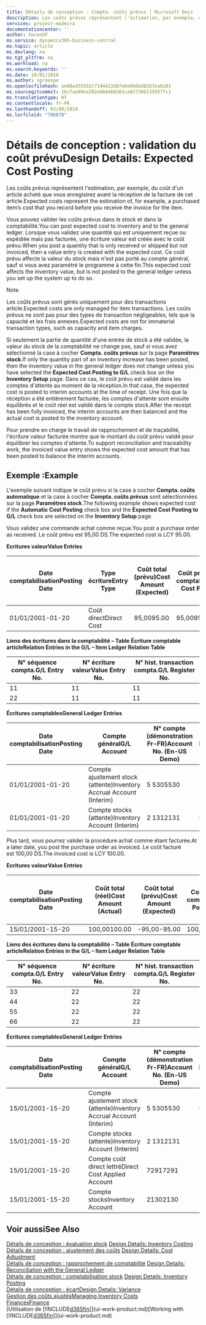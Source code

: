 ```yaml
---
title: Détails de conception - Compta. coûts prévus | Microsoft Docs
description: Les coûts prévus représentent l'estimation, par exemple, du coût d'un article acheté que vous enregistrez avant la réception de la facture de cet article.
services: project-madeira
documentationcenter: ''
author: SorenGP
ms.service: dynamics365-business-central
ms.topic: article
ms.devlang: na
ms.tgt_pltfrm: na
ms.workload: na
ms.search.keywords: ''
ms.date: 10/01/2018
ms.author: sgroespe
ms.openlocfilehash: ae88a455552c7194422d07e6e666bd81b7eab101
ms.sourcegitcommit: 1bcfaa99ea302e6b84b8361ca02730b135557fc1
ms.translationtype: HT
ms.contentlocale: fr-FR
ms.lasthandoff: 03/08/2019
ms.locfileid: "796678"
---
```

# <a name="design-details-expected-cost-posting"></a><span data-ttu-id="078ce-103">Détails de conception : validation du coût prévu</span><span class="sxs-lookup"><span data-stu-id="078ce-103">Design Details: Expected Cost Posting</span></span>
<span data-ttu-id="078ce-104">Les coûts prévus représentent l'estimation, par exemple, du coût d'un article acheté que vous enregistrez avant la réception de la facture de cet article.</span><span class="sxs-lookup"><span data-stu-id="078ce-104">Expected costs represent the estimation of, for example, a purchased item’s cost that you record before you receive the invoice for the item.</span></span>  

 <span data-ttu-id="078ce-105">Vous pouvez valider les coûts prévus dans le stock et dans la comptabilité.</span><span class="sxs-lookup"><span data-stu-id="078ce-105">You can post expected cost to inventory and to the general ledger.</span></span> <span data-ttu-id="078ce-106">Lorsque vous validez une quantité qui est uniquement reçue ou expédiée mais pas facturée, une écriture valeur est créée avec le coût prévu.</span><span class="sxs-lookup"><span data-stu-id="078ce-106">When you post a quantity that is only received or shipped but not invoiced, then a value entry is created with the expected cost.</span></span> <span data-ttu-id="078ce-107">Ce coût prévu affecte la valeur du stock mais n'est pas porté au compte général, sauf si vous avez paramétré le programme à cette fin.</span><span class="sxs-lookup"><span data-stu-id="078ce-107">This expected cost affects the inventory value, but is not posted to the general ledger unless you set up the system up to do so.</span></span>  

> [!NOTE]  
>  <span data-ttu-id="078ce-108">Les coûts prévus sont gérés uniquement pour des transactions article.</span><span class="sxs-lookup"><span data-stu-id="078ce-108">Expected costs are only managed for item transactions.</span></span> <span data-ttu-id="078ce-109">Les coûts prévus ne sont pas pour des types de transaction négligeables, tels que la capacité et les frais annexes.</span><span class="sxs-lookup"><span data-stu-id="078ce-109">Expected costs are not for immaterial transaction types, such as capacity and item charges.</span></span>  

 <span data-ttu-id="078ce-110">Si seulement la partie de quantité d'une entrée de stock a été validée, la valeur du stock de la comptabilité ne change pas, sauf si vous avez sélectionné la case à cocher **Compta. coûts prévus** sur la page **Paramètres stock**.</span><span class="sxs-lookup"><span data-stu-id="078ce-110">If only the quantity part of an inventory increase has been posted, then the inventory value in the general ledger does not change unless you have selected the **Expected Cost Posting to G/L** check box on the **Inventory Setup** page.</span></span> <span data-ttu-id="078ce-111">Dans ce cas, le coût prévu est validé dans les comptes d'attente au moment de la réception.</span><span class="sxs-lookup"><span data-stu-id="078ce-111">In that case, the expected cost is posted to interim accounts at the time of receipt.</span></span> <span data-ttu-id="078ce-112">Une fois que la réception a été entièrement facturée, les comptes d'attente sont ensuite équilibrés et le coût réel est validé dans le compte stock.</span><span class="sxs-lookup"><span data-stu-id="078ce-112">After the receipt has been fully invoiced, the interim accounts are then balanced and the actual cost is posted to the inventory account.</span></span>  

 <span data-ttu-id="078ce-113">Pour prendre en charge le travail de rapprochement et de traçabilité, l'écriture valeur facturée montre que le montant du coût prévu validé pour équilibrer les comptes d'attente.</span><span class="sxs-lookup"><span data-stu-id="078ce-113">To support reconciliation and traceability work, the invoiced value entry shows the expected cost amount that has been posted to balance the interim accounts.</span></span>  

## <a name="example"></a><span data-ttu-id="078ce-114">Exemple :</span><span class="sxs-lookup"><span data-stu-id="078ce-114">Example</span></span>  
 <span data-ttu-id="078ce-115">L'exemple suivant indique le coût prévu si la case à cocher **Compta. coûts automatique** et la case à cocher **Compta. coûts prévus** sont sélectionnées sur la page **Paramètres stock**.</span><span class="sxs-lookup"><span data-stu-id="078ce-115">The following example shows expected cost if the **Automatic Cost Posting** check box and the **Expected Cost Posting to G/L** check box are selected on the **Inventory Setup** page.</span></span>  

 <span data-ttu-id="078ce-116">Vous validez une commande achat comme reçue.</span><span class="sxs-lookup"><span data-stu-id="078ce-116">You post a purchase order as received.</span></span> <span data-ttu-id="078ce-117">Le coût prévu est 95,00 DS.</span><span class="sxs-lookup"><span data-stu-id="078ce-117">The expected cost is LCY 95.00.</span></span>  

 <span data-ttu-id="078ce-118">**Ecritures valeur**</span><span class="sxs-lookup"><span data-stu-id="078ce-118">**Value Entries**</span></span>  

|<span data-ttu-id="078ce-119">Date comptabilisation</span><span class="sxs-lookup"><span data-stu-id="078ce-119">Posting Date</span></span>|<span data-ttu-id="078ce-120">Type écriture</span><span class="sxs-lookup"><span data-stu-id="078ce-120">Entry Type</span></span>|<span data-ttu-id="078ce-121">Coût total (prévu)</span><span class="sxs-lookup"><span data-stu-id="078ce-121">Cost Amount (Expected)</span></span>|<span data-ttu-id="078ce-122">Coût prévu validé en comptabilité</span><span class="sxs-lookup"><span data-stu-id="078ce-122">Expected Cost Posted to G/L</span></span>|<span data-ttu-id="078ce-123">Coût prévu</span><span class="sxs-lookup"><span data-stu-id="078ce-123">Expected Cost</span></span>|<span data-ttu-id="078ce-124">N° écriture comptable article</span><span class="sxs-lookup"><span data-stu-id="078ce-124">Item Ledger Entry No.</span></span>|<span data-ttu-id="078ce-125">Numéro de la séquence</span><span class="sxs-lookup"><span data-stu-id="078ce-125">Entry No.</span></span>|  
|------------------|----------------|------------------------------|----------------------------------|-------------------|---------------------------|---------------|  
|<span data-ttu-id="078ce-126">01/01/20</span><span class="sxs-lookup"><span data-stu-id="078ce-126">01-01-20</span></span>|<span data-ttu-id="078ce-127">Coût direct</span><span class="sxs-lookup"><span data-stu-id="078ce-127">Direct Cost</span></span>|<span data-ttu-id="078ce-128">95,00</span><span class="sxs-lookup"><span data-stu-id="078ce-128">95.00</span></span>|<span data-ttu-id="078ce-129">95,00</span><span class="sxs-lookup"><span data-stu-id="078ce-129">95.00</span></span>|<span data-ttu-id="078ce-130">Oui</span><span class="sxs-lookup"><span data-stu-id="078ce-130">Yes</span></span>|<span data-ttu-id="078ce-131">1</span><span class="sxs-lookup"><span data-stu-id="078ce-131">1</span></span>|<span data-ttu-id="078ce-132">1</span><span class="sxs-lookup"><span data-stu-id="078ce-132">1</span></span>|  

 <span data-ttu-id="078ce-133">**Liens des écritures dans la comptabilité – Table Écriture comptable article**</span><span class="sxs-lookup"><span data-stu-id="078ce-133">**Relation Entries in the G/L – Item Ledger Relation Table**</span></span>  

|<span data-ttu-id="078ce-134">N° séquence compta.</span><span class="sxs-lookup"><span data-stu-id="078ce-134">G/L Entry No.</span></span>|<span data-ttu-id="078ce-135">N° écriture valeur</span><span class="sxs-lookup"><span data-stu-id="078ce-135">Value Entry No.</span></span>|<span data-ttu-id="078ce-136">N° hist. transaction compta.</span><span class="sxs-lookup"><span data-stu-id="078ce-136">G/L Register No.</span></span>|  
|--------------------|---------------------|-----------------------|  
|<span data-ttu-id="078ce-137">1</span><span class="sxs-lookup"><span data-stu-id="078ce-137">1</span></span>|<span data-ttu-id="078ce-138">1</span><span class="sxs-lookup"><span data-stu-id="078ce-138">1</span></span>|<span data-ttu-id="078ce-139">1</span><span class="sxs-lookup"><span data-stu-id="078ce-139">1</span></span>|  
|<span data-ttu-id="078ce-140">2</span><span class="sxs-lookup"><span data-stu-id="078ce-140">2</span></span>|<span data-ttu-id="078ce-141">1</span><span class="sxs-lookup"><span data-stu-id="078ce-141">1</span></span>|<span data-ttu-id="078ce-142">1</span><span class="sxs-lookup"><span data-stu-id="078ce-142">1</span></span>|  

 <span data-ttu-id="078ce-143">**Écritures comptables**</span><span class="sxs-lookup"><span data-stu-id="078ce-143">**General Ledger Entries**</span></span>  

|<span data-ttu-id="078ce-144">Date comptabilisation</span><span class="sxs-lookup"><span data-stu-id="078ce-144">Posting Date</span></span>|<span data-ttu-id="078ce-145">Compte général</span><span class="sxs-lookup"><span data-stu-id="078ce-145">G/L Account</span></span>|<span data-ttu-id="078ce-146">N° compte (démonstration Fr-FR)</span><span class="sxs-lookup"><span data-stu-id="078ce-146">Account No. (En-US Demo)</span></span>|<span data-ttu-id="078ce-147">Montant</span><span class="sxs-lookup"><span data-stu-id="078ce-147">Amount</span></span>|<span data-ttu-id="078ce-148">Numéro de la séquence</span><span class="sxs-lookup"><span data-stu-id="078ce-148">Entry No.</span></span>|  
|------------------|------------------|---------------------------------|------------|---------------|  
|<span data-ttu-id="078ce-149">01/01/20</span><span class="sxs-lookup"><span data-stu-id="078ce-149">01-01-20</span></span>|<span data-ttu-id="078ce-150">Compte ajustement stock (attente)</span><span class="sxs-lookup"><span data-stu-id="078ce-150">Inventory Accrual Account (Interim)</span></span>|<span data-ttu-id="078ce-151">5 530</span><span class="sxs-lookup"><span data-stu-id="078ce-151">5530</span></span>|<span data-ttu-id="078ce-152">-95,00</span><span class="sxs-lookup"><span data-stu-id="078ce-152">-95.00</span></span>|<span data-ttu-id="078ce-153">2</span><span class="sxs-lookup"><span data-stu-id="078ce-153">2</span></span>|  
|<span data-ttu-id="078ce-154">01/01/20</span><span class="sxs-lookup"><span data-stu-id="078ce-154">01-01-20</span></span>|<span data-ttu-id="078ce-155">Compte stocks (attente)</span><span class="sxs-lookup"><span data-stu-id="078ce-155">Inventory Account (Interim)</span></span>|<span data-ttu-id="078ce-156">2 131</span><span class="sxs-lookup"><span data-stu-id="078ce-156">2131</span></span>|<span data-ttu-id="078ce-157">95,00</span><span class="sxs-lookup"><span data-stu-id="078ce-157">95.00</span></span>|<span data-ttu-id="078ce-158">1</span><span class="sxs-lookup"><span data-stu-id="078ce-158">1</span></span>|  

 <span data-ttu-id="078ce-159">Plus tard, vous pourrez valider la procédure achat comme étant facturée.</span><span class="sxs-lookup"><span data-stu-id="078ce-159">At a later date, you post the purchase order as invoiced.</span></span> <span data-ttu-id="078ce-160">Le coût facturé est 100,00 DS.</span><span class="sxs-lookup"><span data-stu-id="078ce-160">The invoiced cost is LCY 100.00.</span></span>  

 <span data-ttu-id="078ce-161">**Ecritures valeur**</span><span class="sxs-lookup"><span data-stu-id="078ce-161">**Value Entries**</span></span>  

|<span data-ttu-id="078ce-162">Date comptabilisation</span><span class="sxs-lookup"><span data-stu-id="078ce-162">Posting Date</span></span>|<span data-ttu-id="078ce-163">Coût total (réel)</span><span class="sxs-lookup"><span data-stu-id="078ce-163">Cost Amount (Actual)</span></span>|<span data-ttu-id="078ce-164">Coût total (prévu)</span><span class="sxs-lookup"><span data-stu-id="078ce-164">Cost Amount (Expected)</span></span>|<span data-ttu-id="078ce-165">Coût validé en comptabilité</span><span class="sxs-lookup"><span data-stu-id="078ce-165">Cost Posted to G/L</span></span>|<span data-ttu-id="078ce-166">Coût prévu</span><span class="sxs-lookup"><span data-stu-id="078ce-166">Expected Cost</span></span>|<span data-ttu-id="078ce-167">N° écriture comptable article</span><span class="sxs-lookup"><span data-stu-id="078ce-167">Item Ledger Entry No.</span></span>|<span data-ttu-id="078ce-168">Numéro de la séquence</span><span class="sxs-lookup"><span data-stu-id="078ce-168">Entry No.</span></span>|  
|------------------|----------------------------|------------------------------|-------------------------|-------------------|---------------------------|---------------|  
|<span data-ttu-id="078ce-169">15/01/20</span><span class="sxs-lookup"><span data-stu-id="078ce-169">01-15-20</span></span>|<span data-ttu-id="078ce-170">100,00</span><span class="sxs-lookup"><span data-stu-id="078ce-170">100.00</span></span>|<span data-ttu-id="078ce-171">-95,00</span><span class="sxs-lookup"><span data-stu-id="078ce-171">-95.00</span></span>|<span data-ttu-id="078ce-172">100,00</span><span class="sxs-lookup"><span data-stu-id="078ce-172">100.00</span></span>|<span data-ttu-id="078ce-173">Non</span><span class="sxs-lookup"><span data-stu-id="078ce-173">No</span></span>|<span data-ttu-id="078ce-174">1</span><span class="sxs-lookup"><span data-stu-id="078ce-174">1</span></span>|<span data-ttu-id="078ce-175">2</span><span class="sxs-lookup"><span data-stu-id="078ce-175">2</span></span>|  

 <span data-ttu-id="078ce-176">**Liens des écritures dans la comptabilité – Table Écriture comptable article**</span><span class="sxs-lookup"><span data-stu-id="078ce-176">**Relation Entries in the G/L – Item Ledger Relation Table**</span></span>  

|<span data-ttu-id="078ce-177">N° séquence compta.</span><span class="sxs-lookup"><span data-stu-id="078ce-177">G/L Entry No.</span></span>|<span data-ttu-id="078ce-178">N° écriture valeur</span><span class="sxs-lookup"><span data-stu-id="078ce-178">Value Entry No.</span></span>|<span data-ttu-id="078ce-179">N° hist. transaction compta.</span><span class="sxs-lookup"><span data-stu-id="078ce-179">G/L Register No.</span></span>|  
|--------------------|---------------------|-----------------------|  
|<span data-ttu-id="078ce-180">3</span><span class="sxs-lookup"><span data-stu-id="078ce-180">3</span></span>|<span data-ttu-id="078ce-181">2</span><span class="sxs-lookup"><span data-stu-id="078ce-181">2</span></span>|<span data-ttu-id="078ce-182">2</span><span class="sxs-lookup"><span data-stu-id="078ce-182">2</span></span>|  
|<span data-ttu-id="078ce-183">4</span><span class="sxs-lookup"><span data-stu-id="078ce-183">4</span></span>|<span data-ttu-id="078ce-184">2</span><span class="sxs-lookup"><span data-stu-id="078ce-184">2</span></span>|<span data-ttu-id="078ce-185">2</span><span class="sxs-lookup"><span data-stu-id="078ce-185">2</span></span>|  
|<span data-ttu-id="078ce-186">5</span><span class="sxs-lookup"><span data-stu-id="078ce-186">5</span></span>|<span data-ttu-id="078ce-187">2</span><span class="sxs-lookup"><span data-stu-id="078ce-187">2</span></span>|<span data-ttu-id="078ce-188">2</span><span class="sxs-lookup"><span data-stu-id="078ce-188">2</span></span>|  
|<span data-ttu-id="078ce-189">6</span><span class="sxs-lookup"><span data-stu-id="078ce-189">6</span></span>|<span data-ttu-id="078ce-190">2</span><span class="sxs-lookup"><span data-stu-id="078ce-190">2</span></span>|<span data-ttu-id="078ce-191">2</span><span class="sxs-lookup"><span data-stu-id="078ce-191">2</span></span>|  

 <span data-ttu-id="078ce-192">**Écritures comptables**</span><span class="sxs-lookup"><span data-stu-id="078ce-192">**General Ledger Entries**</span></span>  

|<span data-ttu-id="078ce-193">Date comptabilisation</span><span class="sxs-lookup"><span data-stu-id="078ce-193">Posting Date</span></span>|<span data-ttu-id="078ce-194">Compte général</span><span class="sxs-lookup"><span data-stu-id="078ce-194">G/L Account</span></span>|<span data-ttu-id="078ce-195">N° compte (démonstration Fr-FR)</span><span class="sxs-lookup"><span data-stu-id="078ce-195">Account No. (En-US Demo)</span></span>|<span data-ttu-id="078ce-196">Montant</span><span class="sxs-lookup"><span data-stu-id="078ce-196">Amount</span></span>|<span data-ttu-id="078ce-197">Numéro de la séquence</span><span class="sxs-lookup"><span data-stu-id="078ce-197">Entry No.</span></span>|  
|------------------|------------------|---------------------------------|------------|---------------|  
|<span data-ttu-id="078ce-198">15/01/20</span><span class="sxs-lookup"><span data-stu-id="078ce-198">01-15-20</span></span>|<span data-ttu-id="078ce-199">Compte ajustement stock (attente)</span><span class="sxs-lookup"><span data-stu-id="078ce-199">Inventory Accrual Account (Interim)</span></span>|<span data-ttu-id="078ce-200">5 530</span><span class="sxs-lookup"><span data-stu-id="078ce-200">5530</span></span>|<span data-ttu-id="078ce-201">95,00</span><span class="sxs-lookup"><span data-stu-id="078ce-201">95.00</span></span>|<span data-ttu-id="078ce-202">4</span><span class="sxs-lookup"><span data-stu-id="078ce-202">4</span></span>|  
|<span data-ttu-id="078ce-203">15/01/20</span><span class="sxs-lookup"><span data-stu-id="078ce-203">01-15-20</span></span>|<span data-ttu-id="078ce-204">Compte stocks (attente)</span><span class="sxs-lookup"><span data-stu-id="078ce-204">Inventory Account (Interim)</span></span>|<span data-ttu-id="078ce-205">2 131</span><span class="sxs-lookup"><span data-stu-id="078ce-205">2131</span></span>|<span data-ttu-id="078ce-206">-95,00</span><span class="sxs-lookup"><span data-stu-id="078ce-206">-95.00</span></span>|<span data-ttu-id="078ce-207">3</span><span class="sxs-lookup"><span data-stu-id="078ce-207">3</span></span>|  
|<span data-ttu-id="078ce-208">15/01/20</span><span class="sxs-lookup"><span data-stu-id="078ce-208">01-15-20</span></span>|<span data-ttu-id="078ce-209">Compte coût direct lettré</span><span class="sxs-lookup"><span data-stu-id="078ce-209">Direct Cost Applied Account</span></span>|<span data-ttu-id="078ce-210">7291</span><span class="sxs-lookup"><span data-stu-id="078ce-210">7291</span></span>|<span data-ttu-id="078ce-211">-100</span><span class="sxs-lookup"><span data-stu-id="078ce-211">-100</span></span>|<span data-ttu-id="078ce-212">6</span><span class="sxs-lookup"><span data-stu-id="078ce-212">6</span></span>|  
|<span data-ttu-id="078ce-213">15/01/20</span><span class="sxs-lookup"><span data-stu-id="078ce-213">01-15-20</span></span>|<span data-ttu-id="078ce-214">Compte stocks</span><span class="sxs-lookup"><span data-stu-id="078ce-214">Inventory Account</span></span>|<span data-ttu-id="078ce-215">2130</span><span class="sxs-lookup"><span data-stu-id="078ce-215">2130</span></span>|<span data-ttu-id="078ce-216">100</span><span class="sxs-lookup"><span data-stu-id="078ce-216">100</span></span>|<span data-ttu-id="078ce-217">5</span><span class="sxs-lookup"><span data-stu-id="078ce-217">5</span></span>|  

## <a name="see-also"></a><span data-ttu-id="078ce-218">Voir aussi</span><span class="sxs-lookup"><span data-stu-id="078ce-218">See Also</span></span>
 <span data-ttu-id="078ce-219">[Détails de conception : évaluation stock](design-details-inventory-costing.md) </span><span class="sxs-lookup"><span data-stu-id="078ce-219">[Design Details: Inventory Costing](design-details-inventory-costing.md) </span></span>  
 <span data-ttu-id="078ce-220">[Détails de conception : ajustement des coûts](design-details-cost-adjustment.md) </span><span class="sxs-lookup"><span data-stu-id="078ce-220">[Design Details: Cost Adjustment](design-details-cost-adjustment.md) </span></span>  
 <span data-ttu-id="078ce-221">[Détails de conception : rapprochement de comptabilité](design-details-reconciliation-with-the-general-ledger.md) </span><span class="sxs-lookup"><span data-stu-id="078ce-221">[Design Details: Reconciliation with the General Ledger](design-details-reconciliation-with-the-general-ledger.md) </span></span>  
 <span data-ttu-id="078ce-222">[Détails de conception : comptabilisation stock](design-details-inventory-posting.md) </span><span class="sxs-lookup"><span data-stu-id="078ce-222">[Design Details: Inventory Posting](design-details-inventory-posting.md) </span></span>  
 [<span data-ttu-id="078ce-223">Détails de conception : écart</span><span class="sxs-lookup"><span data-stu-id="078ce-223">Design Details: Variance</span></span>](design-details-variance.md)  
 [<span data-ttu-id="078ce-224">Gestion des coûts ajustés</span><span class="sxs-lookup"><span data-stu-id="078ce-224">Managing Inventory Costs</span></span>](finance-manage-inventory-costs.md)  
 [<span data-ttu-id="078ce-225">Finances</span><span class="sxs-lookup"><span data-stu-id="078ce-225">Finance</span></span>](finance.md)  
 <span data-ttu-id="078ce-226">[Utilisation de [!INCLUDE[d365fin](includes/d365fin_md.md)]](ui-work-product.md)</span><span class="sxs-lookup"><span data-stu-id="078ce-226">[Working with [!INCLUDE[d365fin](includes/d365fin_md.md)]](ui-work-product.md)</span></span>
